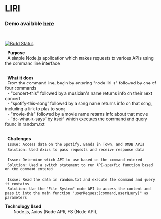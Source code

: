 # LIRI 
### Demo available [here]
<br>

[![Build Status](https://travis-ci.org/joemccann/dillinger.svg?branch=master)](https://travis-ci.org/joemccann/dillinger)



&nbsp; **Purpose** </br>
&nbsp; A simple Node.js application which makes requests to various APIs using the command line interface   </br></br>

&nbsp; **What it does** </br>
&nbsp;  From the command line, begin by entering "node liri.js" followed by one of four commands </br>
&nbsp; - "concert-this" followed by a musician's name returns info on their next concert  </br>
&nbsp; - "spotify-this-song" followed by a song name returns info on that song, including a link to play to song  </br>
&nbsp; - "movie-this" followed by a movie name returns info about that movie  </br>
&nbsp; - "do-what-it-says" by itself, which executes the command and query found in random.txt  </br></br>

&nbsp; **Challenges**
</br>&nbsp; `` Issue: Access data on the Spotify, Bands in Town, and OMDB APIs ``
</br>&nbsp; `` Solution: Used Axios to pass requests and receive response data ``
</br>
</br>&nbsp; `` Issue: Determine which API to use based on the command entered  ``
</br>&nbsp; `` Solution: Used a switch statement to run API-specfic function based on the command entered  ``
</br>
</br>&nbsp; `` Issue: Read the data in random.txt and execute the command and query it contains ``
</br>&nbsp; `` Solution: Use the "File System" node API to access the content and pass it into the main function "userRequest(command,userQuery)" as parameters   ``
</br>

**Technology Used** </br>
&nbsp;&nbsp;&nbsp;&nbsp;&nbsp;&nbsp; Node.js, Axios (Node API), FS (Node API), </br>


[here]: <https://mprestonsparks.github.io/LIRI/>

